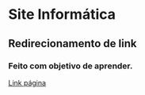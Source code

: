 <h1>Site Informática</h1>

 <H2>Redirecionamento de link</H2>

 <h3>Feito com objetivo de aprender.</h3>

 <a href="Exercicio-informatica"> Link página</a>
